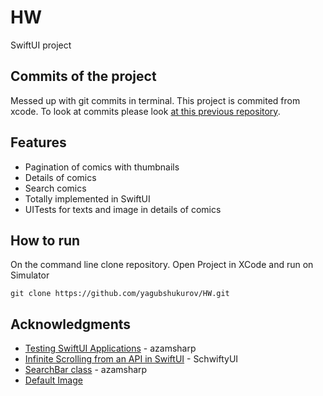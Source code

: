 # HW

SwiftUI project

## Commits of the project
Messed up with git commits in terminal. This project is commited from xcode. 
To look at commits please look [at this previous repository](https://github.com/yagubshukurov/SwiftUI/commits/master).

## Features
* Pagination of comics with thumbnails
* Details of comics
* Search comics
* Totally implemented in SwiftUI
* UITests for texts and image in details of comics



## How to run
On the command line clone repository.
Open Project in XCode and run on Simulator
```
git clone https://github.com/yagubshukurov/HW.git
```

## Acknowledgments
* [Testing SwiftUI Applications](https://www.youtube.com/watch?v=9ZZ0gCMhsUI) - azamsharp
* [Infinite Scrolling from an API in SwiftUI](https://www.youtube.com/watch?v=hrY8c4nSlzg) - SchwiftyUI
* [SearchBar class](https://www.youtube.com/watch?v=IHx53KJnL-o) - azamsharp
* [Default Image](https://www.tibs.org.tw/images/default.jpg)
